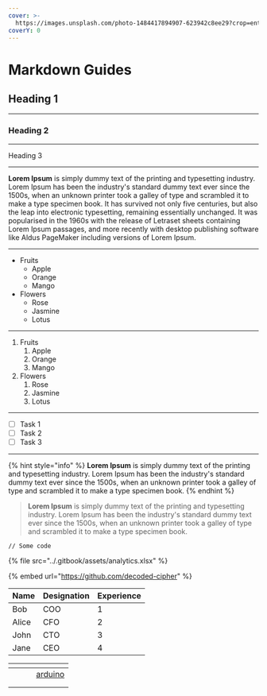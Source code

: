 ```yaml
---
cover: >-
  https://images.unsplash.com/photo-1484417894907-623942c8ee29?crop=entropy&cs=srgb&fm=jpg&ixid=M3wxOTcwMjR8MHwxfHNlYXJjaHwxMHx8Y29kZXxlbnwwfHx8fDE3MjI1MTQ0NzF8MA&ixlib=rb-4.0.3&q=85
coverY: 0
---
```


# Markdown Guides

## Heading 1

***

### Heading 2

***

Heading 3

***

**Lorem Ipsum** is simply dummy text of the printing and typesetting industry. Lorem Ipsum has been the industry's standard dummy text ever since the 1500s, when an unknown printer took a galley of type and scrambled it to make a type specimen book. It has survived not only five centuries, but also the leap into electronic typesetting, remaining essentially unchanged. It was popularised in the 1960s with the release of Letraset sheets containing Lorem Ipsum passages, and more recently with desktop publishing software like Aldus PageMaker including versions of Lorem Ipsum.

***

* Fruits
  * Apple
  * Orange
  * Mango
* Flowers
  * Rose
  * Jasmine
  * Lotus

***

1. Fruits
   1. Apple
   2. Orange
   3. Mango
2. Flowers
   1. Rose
   2. Jasmine
   3. Lotus

***

* [ ] Task 1
* [ ] Task 2
* [ ] Task 3

***

{% hint style="info" %}
**Lorem Ipsum** is simply dummy text of the printing and typesetting industry. Lorem Ipsum has been the industry's standard dummy text ever since the 1500s, when an unknown printer took a galley of type and scrambled it to make a type specimen book.
{% endhint %}

> **Lorem Ipsum** is simply dummy text of the printing and typesetting industry. Lorem Ipsum has been the industry's standard dummy text ever since the 1500s, when an unknown printer took a galley of type and scrambled it to make a type specimen book.

```
// Some code
```

{% file src="../.gitbook/assets/analytics.xlsx" %}

{% embed url="https://github.com/decoded-cipher" %}

| Name  | Designation | Experience |
| ----- | ----------- | ---------- |
| Bob   | COO         | 1          |
| Alice | CFO         | 2          |
| John  | CTO         | 3          |
| Jane  | CEO         | 4          |

<table data-view="cards"><thead><tr><th></th><th></th><th></th><th data-hidden data-card-target data-type="content-ref"></th></tr></thead><tbody><tr><td></td><td></td><td></td><td><a href="../arduino/">arduino</a></td></tr><tr><td></td><td></td><td></td><td></td></tr><tr><td></td><td></td><td></td><td></td></tr></tbody></table>
